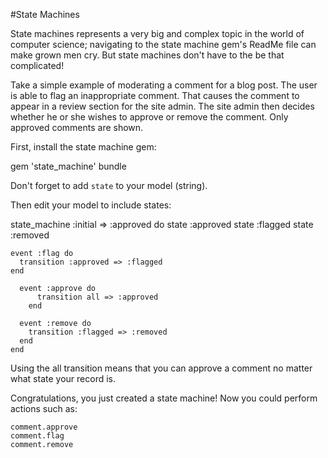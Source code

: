#State Machines

State machines represents a very big and complex topic in the world of computer science; navigating to the state machine gem's ReadMe file can make grown men cry. But state machines don't have to the be that complicated!

Take a simple example of moderating a comment for a blog post. The user is able to flag an inappropriate comment. That causes the comment to appear in a review section for the site admin. The site admin then decides whether he or she wishes to approve or remove the comment. Only approved comments are shown. 

First, install the state machine gem:

  gem 'state_machine'
  bundle
  
Don't forget to add <code>state</code> to your model (string).
  
Then edit your model to include states: 

  state_machine :initial => :approved do
    state :approved
      state :flagged
      state :removed

    event :flag do
      transition :approved => :flagged
    end

      event :approve do
          transition all => :approved
        end

      event :remove do
        transition :flagged => :removed
      end
    end
    
  Using the all transition means that you can approve a comment no matter what state your record is.
  
  Congratulations, you just created a state machine! Now you could perform actions such as:
    
    comment.approve
    comment.flag
    comment.remove
